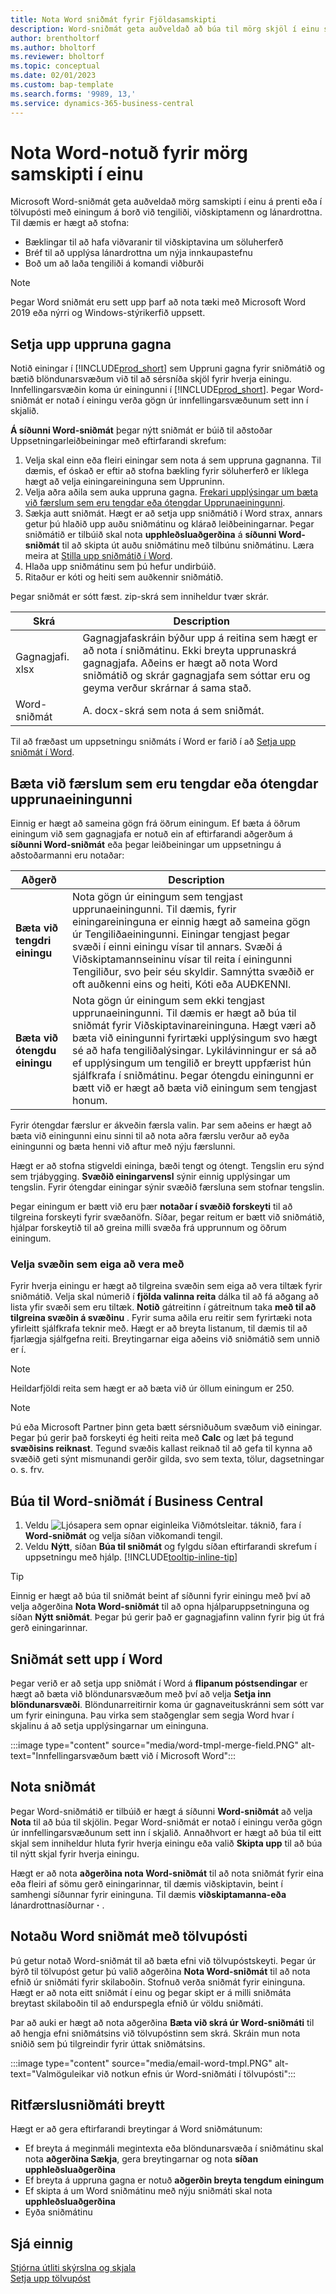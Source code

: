 ```yaml
---
title: Nota Word sniðmát fyrir Fjöldasamskipti
description: Word-sniðmát geta auðveldað að búa til mörg skjöl í einu sem eru sérsniðin fyrir tilteknar einingar.
author: brentholtorf
ms.author: bholtorf
ms.reviewer: bholtorf
ms.topic: conceptual
ms.date: 02/01/2023
ms.custom: bap-template
ms.search.forms: '9989, 13,'
ms.service: dynamics-365-business-central
---
```


# <a name="use-word-templates-for-bulk-communication"></a>Nota Word-notuð fyrir mörg samskipti í einu

Microsoft Word-sniðmát geta auðveldað mörg samskipti í einu á prenti eða í tölvupósti með einingum á borð við tengiliði, viðskiptamenn og lánardrottna. Til dæmis er hægt að stofna:

* Bæklingar til að hafa viðvaranir til viðskiptavina um söluherferð
* Bréf til að upplýsa lánardrottna um nýja innkaupastefnu
* Boð um að laða tengiliði á komandi viðburði

> [!NOTE]
> Þegar Word sniðmát eru sett upp þarf að nota tæki með  Microsoft Word  2019 eða nýrri og Windows-stýrikerfið uppsett.

## <a name="set-up-the-source-of-data"></a>Setja upp uppruna gagna

Notið einingar í  [!INCLUDE[prod_short](includes/prod_short.md)]  sem Uppruni gagna fyrir sniðmátið og bætið blöndunarsvæðum við til að sérsníða skjöl fyrir hverja einingu. Innfellingarsvæðin koma úr einingunni í [!INCLUDE[prod_short](includes/prod_short.md)]. Þegar Word-sniðmát er notað í einingu verða gögn úr innfellingarsvæðunum sett inn í skjalið.

 **Á síðunni Word-sniðmát**  þegar nýtt sniðmát er búið til aðstoðar Uppsetningarleiðbeiningar með eftirfarandi skrefum:

1. Velja skal einn eða fleiri einingar sem nota á sem uppruna gagnanna. Til dæmis, ef óskað er eftir að stofna bækling fyrir söluherferð er líklega hægt að velja einingareininguna sem Uppruninn.
2. Velja aðra aðila sem auka uppruna gagna.  [Frekari upplýsingar um bæta við færslum sem eru tengdar eða ótengdar Upprunaeiningunni](#add-entries-that-are-related-or-unrelated-to-the-source-entity).
3. Sækja autt sniðmát. Hægt er að setja upp sniðmátið í Word strax, annars getur þú hlaðið upp auðu sniðmátinu og klárað leiðbeiningarnar. Þegar sniðmátið er tilbúið skal nota  **upphleðsluaðgerðina**  á  **síðunni Word-sniðmát**  til að skipta út auðu sniðmátinu með tilbúnu sniðmátinu. Læra meira at  [Stilla upp sniðmátið í Word](#set-up-the-template-in-word).
4. Hlaða upp sniðmátinu sem þú hefur undirbúið.
5. Ritaður er kóti og heiti sem auðkennir sniðmátið.

Þegar sniðmát er sótt fæst. zip-skrá sem inniheldur tvær skrár.

|Skrá  |Description  |
|---------|---------|
|Gagnagjafi. xlsx     | Gagnagjafaskráin býður upp á reitina sem hægt er að nota í sniðmátinu. Ekki breyta upprunaskrá gagnagjafa. Aðeins er hægt að nota Word sniðmátið og skrár gagnagjafa sem sóttar eru og geyma verður skrárnar á sama stað.     |
|Word-sniðmát     | A. docx-skrá sem nota á sem sniðmát.        |

Til að fræðast um uppsetningu sniðmáts í Word er farið í að  [Setja upp sniðmát í Word](#set-up-the-template-in-word).

## <a name="add-entries-that-are-related-or-unrelated-to-the-source-entity"></a>Bæta við færslum sem eru tengdar eða ótengdar upprunaeiningunni

Einnig er hægt að sameina gögn frá öðrum einingum. Ef bæta á öðrum einingum við sem gagnagjafa er notuð ein af eftirfarandi aðgerðum á  **síðunni Word-sniðmát**  eða þegar leiðbeiningar um uppsetningu á aðstoðarmanni eru notaðar:

|Aðgerð  |Description  |
|---------|---------|
|**Bæta við tengdri einingu**  | Nota gögn úr einingum sem tengjast upprunaeiningunni. Til dæmis, fyrir einingareininguna er einnig hægt að sameina gögn úr Tengiliðaeiningunni. Einingar tengjast þegar svæði í einni einingu vísar til annars. Svæði á Viðskiptamannseininu vísar til reita í einingunni Tengiliður, svo þeir séu skyldir. Samnýtta svæðið er oft auðkenni eins og heiti, Kóti eða AUÐKENNI.        |
|**Bæta við ótengdu einingu**| Nota gögn úr einingum sem ekki tengjast upprunaeiningunni. Til dæmis er hægt að búa til sniðmát fyrir Viðskiptavinareininguna. Hægt væri að bæta við einingunni fyrirtæki upplýsingum svo hægt sé að hafa tengiliðalýsingar. Lykilávinningur er sá að ef upplýsingum um tengilið er breytt uppfærist hún sjálfkrafa í sniðmátinu. Þegar ótengdu einingunni er bætt við er hægt að bæta við einingum sem tengjast honum.         |

Fyrir ótengdar færslur er ákveðin færsla valin. Þar sem aðeins er hægt að bæta við einingunni einu sinni til að nota aðra færslu verður að eyða einingunni og bæta henni við aftur með nýju færslunni.

Hægt er að stofna stigveldi eininga, bæði tengt og ótengt. Tengslin eru sýnd sem trjábygging.  **Svæðið einingarvensl**  sýnir einnig upplýsingar um tengslin. Fyrir ótengdar einingar sýnir svæðið færsluna sem stofnar tengslin.

Þegar einingum er bætt við eru þær  **notaðar í svæðið forskeyti**  til að tilgreina forskeyti fyrir svæðanöfn. Síðar, þegar reitum er bætt við sniðmátið, hjálpar forskeytið til að greina milli svæða frá upprunnum og öðrum einingum.

### <a name="select-the-fields-to-include"></a>Velja svæðin sem eiga að vera með

Fyrir hverja einingu er hægt að tilgreina svæðin sem eiga að vera tiltæk fyrir sniðmátið. Velja skal númerið í  **fjölda valinna reita**  dálka til að fá aðgang að lista yfir svæði sem eru tiltæk.  **Notið**  gátreitinn í gátreitnum taka  **með til að tilgreina svæðin á svæðinu** . Fyrir suma aðila eru reitir sem fyrirtæki nota yfirleitt sjálfkrafa teknir með. Hægt er að breyta listanum, til dæmis til að fjarlægja sjálfgefna reiti. Breytingarnar eiga aðeins við sniðmátið sem unnið er í.

> [!NOTE]
> Heildarfjöldi reita sem hægt er að bæta við úr öllum einingum er 250.

> [!NOTE]
> Þú eða Microsoft Partner þinn geta bætt sérsniðuðum svæðum við einingar. Þegar þú gerir það forskeyti ég heiti reita með  **Calc**  og læt þá tegund  **svæðisins reiknast**. Tegund svæðis kallast reiknað til að gefa til kynna að svæðið geti sýnt mismunandi gerðir gilda, svo sem texta, tölur, dagsetningar o. s. frv.

## <a name="to-create-a-word-template-in-business-central"></a>Búa til Word-sniðmát í Business Central

1. Veldu ![Ljósapera sem opnar eiginleika Viðmótsleitar.](media/ui-search/search_small.png "Segðu mér hvað þú vilt gera") táknið, fara í **Word-sniðmát** og velja síðan viðkomandi tengil.
2. Veldu **Nýtt**, síðan **Búa til sniðmát** og fylgdu síðan eftirfarandi skrefum í uppsetningu með hjálp. [!INCLUDE[tooltip-inline-tip](includes/tooltip-inline-tip_md.md)]

> [!TIP]
> Einnig er hægt að búa til sniðmát beint af síðunni fyrir einingu með því að velja aðgerðina **Nota Word-sniðmát** til að opna hjálparuppsetninguna og síðan **Nýtt sniðmát**. Þegar þú gerir það er gagnagjafinn valinn fyrir þig út frá gerð einingarinnar.

## <a name="set-up-the-template-in-word"></a>Sniðmát sett upp í Word

Þegar verið er að setja upp sniðmát í Word á  **flipanum póstsendingar**  er hægt að bæta við blöndunarsvæðum með því að velja  **Setja inn blöndunarsvæði**. Blöndunarreitirnir koma úr gagnaveituskránni sem sótt var um fyrir eininguna. Þau virka sem staðgenglar sem segja Word hvar í skjalinu á að setja upplýsingarnar um eininguna.

:::image type="content" source="media/word-tmpl-merge-field.PNG" alt-text="Innfellingarsvæðum bætt við í Microsoft Word":::

## <a name="apply-a-template"></a>Nota sniðmát

Þegar Word-sniðmátið er tilbúið er hægt á síðunni **Word-sniðmát** að velja **Nota** til að búa til skjölin. Þegar Word-sniðmát er notað í einingu verða gögn úr innfellingarsvæðunum sett inn í skjalið. Annaðhvort er hægt að búa til eitt skjal sem inniheldur hluta fyrir hverja einingu eða valið **Skipta upp** til að búa til nýtt skjal fyrir hverja einingu.

Hægt er að nota  **aðgerðina nota Word-sniðmát**  til að nota sniðmát fyrir eina eða fleiri af sömu gerð einingarinnar, til dæmis viðskiptavin, beint í samhengi síðunnar fyrir eininguna. Til dæmis  **viðskiptamanna-eða**  lánardrottnasíðurnar **·** .

## <a name="use-word-templates-with-email"></a>Notaðu Word sniðmát með tölvupósti

Þú getur notað Word-sniðmát til að bæta efni við tölvupóstskeyti. Þegar úr býrð til tölvupóst getur þú valið aðgerðina **Nota Word-sniðmát** til að nota efnið úr sniðmáti fyrir skilaboðin. Stofnuð verða sniðmát fyrir eininguna. Hægt er að nota eitt sniðmát í einu og þegar skipt er á milli sniðmáta breytast skilaboðin til að endurspegla efnið úr völdu sniðmáti.

Þar að auki er hægt að nota aðgerðina **Bæta við skrá úr Word-sniðmáti** til að hengja efni sniðmátsins við tölvupóstinn sem skrá. Skráin mun nota sniðið sem þú tilgreindir fyrir úttak sniðmátsins.

:::image type="content" source="media/email-word-tmpl.PNG" alt-text="Valmöguleikar við notkun efnis úr Word-sniðmáti í tölvupósti":::

## <a name="edit-a-word-template"></a>Ritfærslusniðmáti breytt

Hægt er að gera eftirfarandi breytingar á Word sniðmátunum:

* Ef breyta á meginmáli megintexta eða blöndunarsvæða í sniðmátinu skal nota  **aðgerðina Sækja**, gera breytingarnar og nota  **síðan upphleðsluaðgerðina** 
* Ef breyta á uppruna gagna er notuð  **aðgerðin breyta tengdum einingum** 
* Ef skipta á um Word sniðmátinu með nýju sniðmáti skal nota  **upphleðsluaðgerðina** 
* Eyða sniðmátinu

## <a name="see-also"></a>Sjá einnig

[Stjórna útliti skýrslna og skjala](ui-manage-report-layouts.md)  
[Setja upp tölvupóst](admin-how-setup-email.md)  
